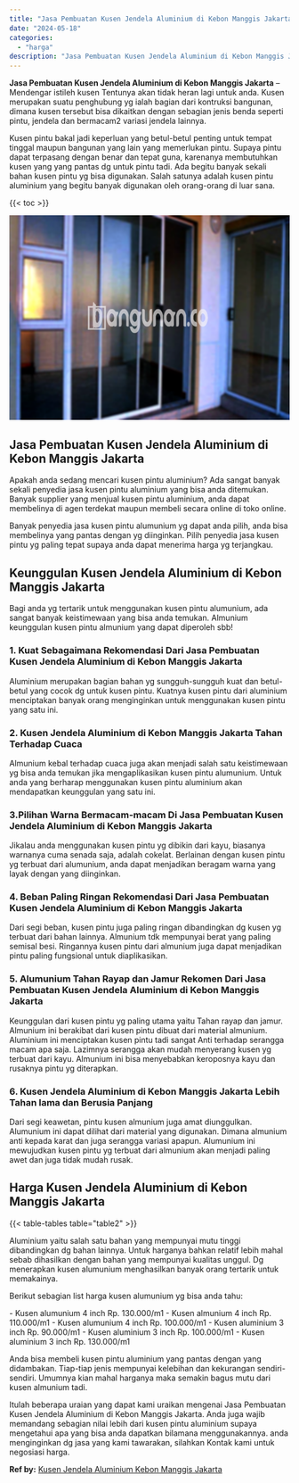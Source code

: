 ```yaml
---
title: "Jasa Pembuatan Kusen Jendela Aluminium di Kebon Manggis Jakarta"
date: "2024-05-18"
categories: 
  - "harga"
description: "Jasa Pembuatan Kusen Jendela Aluminium di Kebon Manggis Jakarta. Itulah beberapa uraian yang dapat kami uraikan mengenai Jasa Pembuatan Kusen Jendela Alumini..."
---
```


**Jasa Pembuatan Kusen Jendela Aluminium di Kebon Manggis Jakarta** – Mendengar istileh kusen Tentunya akan tidak heran lagi untuk anda. Kusen merupakan suatu penghubung yg ialah bagian dari kontruksi bangunan, dimana kusen tersebut bisa dikaitkan dengan sebagian jenis benda seperti pintu, jendela dan bermacam2 variasi jendela lainnya.

Kusen pintu bakal jadi keperluan yang betul-betul penting untuk tempat tinggal maupun bangunan yang lain yang memerlukan pintu. Supaya pintu dapat terpasang dengan benar dan tepat guna, karenanya membutuhkan kusen yang yang pantas dg untuk pintu tadi. Ada begitu banyak sekali bahan kusen pintu yg bisa digunakan. Salah satunya adalah kusen pintu aluminium yang begitu banyak digunakan oleh orang-orang di luar sana.

{{< toc >}}

![Jasa Pembuatan Kusen Jendela Aluminium di Kebon Manggis Jakarta](/images/harga-kusen-jendela-alumunium-14.png)

## Jasa Pembuatan Kusen Jendela Aluminium di Kebon Manggis Jakarta

Apakah anda sedang mencari kusen pintu aluminium? Ada sangat banyak sekali penyedia jasa kusen pintu aluminium yang bisa anda ditemukan. Banyak supplier yang menjual kusen pintu aluminium, anda dapat membelinya di agen terdekat maupun membeli secara online di toko online.

Banyak penyedia jasa kusen pintu alumunium yg dapat anda pilih, anda bisa membelinya yang pantas dengan yg diinginkan. Pilih penyedia jasa kusen pintu yg paling tepat supaya anda dapat menerima harga yg terjangkau.

## Keunggulan Kusen Jendela Aluminium di Kebon Manggis Jakarta

Bagi anda yg tertarik untuk menggunakan kusen pintu alumunium, ada sangat banyak keistimewaan yang bisa anda temukan. Almunium keunggulan kusen pintu almunium yang dapat diperoleh sbb!

### 1\. Kuat Sebagaimana Rekomendasi Dari Jasa Pembuatan Kusen Jendela Aluminium di Kebon Manggis Jakarta

Aluminium merupakan bagian bahan yg sungguh-sungguh kuat dan betul-betul yang cocok dg untuk kusen pintu. Kuatnya kusen pintu dari aluminium menciptakan banyak orang menginginkan untuk menggunakan kusen pintu yang satu ini.

### 2\. Kusen Jendela Aluminium di Kebon Manggis Jakarta Tahan Terhadap Cuaca

Almunium kebal terhadap cuaca juga akan menjadi salah satu keistimewaan yg bisa anda temukan jika mengaplikasikan kusen pintu alumunium. Untuk anda yang berharap menggunakan kusen pintu aluminium akan mendapatkan keunggulan yang satu ini.

### 3.Pilihan Warna Bermacam-macam Di Jasa Pembuatan Kusen Jendela Aluminium di Kebon Manggis Jakarta

Jikalau anda menggunakan kusen pintu yg dibikin dari kayu, biasanya warnanya cuma senada saja, adalah cokelat. Berlainan dengan kusen pintu yg terbuat dari alumunium, anda dapat menjadikan beragam warna yang layak dengan yang diinginkan.

### 4\. Beban Paling Ringan Rekomendasi Dari Jasa Pembuatan Kusen Jendela Aluminium di Kebon Manggis Jakarta

Dari segi beban, kusen pintu juga paling ringan dibandingkan dg kusen yg terbuat dari bahan lainnya. Almunium tdk mempunyai berat yang paling semisal besi. Ringannya kusen pintu dari almunium juga dapat menjadikan pintu paling fungsional untuk diaplikasikan.

### 5\. Alumunium Tahan Rayap dan Jamur Rekomen Dari Jasa Pembuatan Kusen Jendela Aluminium di Kebon Manggis Jakarta

Keunggulan dari kusen pintu yg paling utama yaitu Tahan rayap dan jamur. Almunium ini berakibat dari kusen pintu dibuat dari material almunium. Aluminium ini menciptakan kusen pintu tadi sangat Anti terhadap serangga macam apa saja. Lazimnya serangga akan mudah menyerang kusen yg terbuat dari kayu. Almunium ini bisa menyebabkan keroposnya kayu dan rusaknya pintu yg diterapkan.

### 6\. Kusen Jendela Aluminium di Kebon Manggis Jakarta Lebih Tahan lama dan Berusia Panjang

Dari segi keawetan, pintu kusen almunium juga amat diunggulkan. Alumunium ini dapat dilihat dari material yang digunakan. Dimana almunium anti kepada karat dan juga serangga variasi apapun. Alumunium ini mewujudkan kusen pintu yg terbuat dari almunium akan menjadi paling awet dan juga tidak mudah rusak.

## Harga Kusen Jendela Aluminium di Kebon Manggis Jakarta

{{< table-tables table="table2" >}}

Aluminium yaitu salah satu bahan yang mempunyai mutu tinggi dibandingkan dg bahan lainnya. Untuk harganya bahkan relatif lebih mahal sebab dihasilkan dengan bahan yang mempunyai kualitas unggul. Dg menerapkan kusen alumunium menghasilkan banyak orang tertarik untuk memakainya.

Berikut sebagian list harga kusen alumunium yg bisa anda tahu:

\- Kusen alumunium 4 inch Rp. 130.000/m1 - Kusen almunium 4 inch Rp. 110.000/m1 - Kusen alumunium 4 inch Rp. 100.000/m1 - Kusen aluminium 3 inch Rp. 90.000/m1 - Kusen aluminium 3 inch Rp. 100.000/m1 - Kusen aluminium 3 inch Rp. 130.000/m1

Anda bisa membeli kusen pintu aluminium yang pantas dengan yang didambakan. Tiap-tiap jenis mempunyai kelebihan dan kekurangan sendiri-sendiri. Umumnya kian mahal harganya maka semakin bagus mutu dari kusen almunium tadi.

Itulah beberapa uraian yang dapat kami uraikan mengenai Jasa Pembuatan Kusen Jendela Aluminium di Kebon Manggis Jakarta. Anda juga wajib memandang sebagian nilai lebih dari kusen pintu aluminium supaya mengetahui apa yang bisa anda dapatkan bilamana menggunakannya. anda menginginkan dg jasa yang kami tawarakan, silahkan Kontak kami untuk negosiasi harga.

**Ref by:** [Kusen Jendela Aluminium Kebon Manggis Jakarta](https://id.wikipedia.org/wiki/Kusen)
